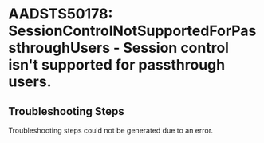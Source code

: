 
# AADSTS50178: SessionControlNotSupportedForPassthroughUsers - Session control isn't supported for passthrough users.


## Troubleshooting Steps
Troubleshooting steps could not be generated due to an error.